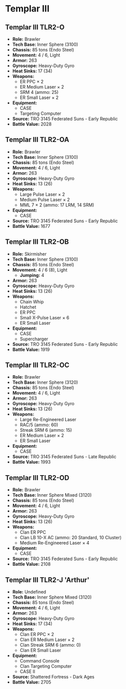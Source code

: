 # Templar III
## Templar III TLR2-O
- **Role:** Brawler
- **Tech Base:** Inner Sphere (3100)
- **Chassis:** 85 tons (Endo Steel)
- **Movement:** 4 / 6, Light
- **Armor:** 263
- **Gyroscope:** Heavy-Duty Gyro
- **Heat Sinks:** 17 (34)
- **Weapons:**
  - ER PPC × 2
  - ER Medium Laser × 2
  - SRM 4 (ammo: 25)
  - ER Small Laser × 2
- **Equipment:**
  - CASE
  - Targeting Computer
- **Source:** TRO 3145 Federated Suns - Early Republic
- **Battle Value:** 2028

## Templar III TLR2-OA
- **Role:** Brawler
- **Tech Base:** Inner Sphere (3100)
- **Chassis:** 85 tons (Endo Steel)
- **Movement:** 4 / 6, Light
- **Armor:** 263
- **Gyroscope:** Heavy-Duty Gyro
- **Heat Sinks:** 13 (26)
- **Weapons:**
  - Large Pulse Laser × 2
  - Medium Pulse Laser × 2
  - MML 7 × 2 (ammo: 17 LRM, 14 SRM)
- **Equipment:**
  - CASE
- **Source:** TRO 3145 Federated Suns - Early Republic
- **Battle Value:** 1677

## Templar III TLR2-OB
- **Role:** Skirmisher
- **Tech Base:** Inner Sphere (3100)
- **Chassis:** 85 tons (Endo Steel)
- **Movement:** 4 / 6 (8), Light
  - **Jumping:** 4
- **Armor:** 263
- **Gyroscope:** Heavy-Duty Gyro
- **Heat Sinks:** 13 (26)
- **Weapons:**
  - Chain Whip
  - Hatchet
  - ER PPC
  - Small X-Pulse Laser × 6
  - ER Small Laser
- **Equipment:**
  - CASE
  - Supercharger
- **Source:** TRO 3145 Federated Suns - Early Republic
- **Battle Value:** 1919

## Templar III TLR2-OC
- **Role:** Brawler
- **Tech Base:** Inner Sphere (3120)
- **Chassis:** 85 tons (Endo Steel)
- **Movement:** 4 / 6, Light
- **Armor:** 263
- **Gyroscope:** Heavy-Duty Gyro
- **Heat Sinks:** 13 (26)
- **Weapons:**
  - Large Re-Engineered Laser
  - RAC/5 (ammo: 60)
  - Streak SRM 6 (ammo: 15)
  - ER Medium Laser × 2
  - ER Small Laser
- **Equipment:**
  - CASE
- **Source:** TRO 3145 Federated Suns - Late Republic
- **Battle Value:** 1993

## Templar III TLR2-OD
- **Role:** Brawler
- **Tech Base:** Inner Sphere Mixed (3120)
- **Chassis:** 85 tons (Endo Steel)
- **Movement:** 4 / 6, Light
- **Armor:** 263
- **Gyroscope:** Heavy-Duty Gyro
- **Heat Sinks:** 13 (26)
- **Weapons:**
  - Clan ER PPC
  - Clan LB 10-X AC (ammo: 20 Standard, 10 Cluster)
  - Medium Re-Engineered Laser × 4
- **Equipment:**
  - CASE
- **Source:** TRO 3145 Federated Suns - Early Republic
- **Battle Value:** 2108

## Templar III TLR2-J 'Arthur'
- **Role:** Undefined
- **Tech Base:** Inner Sphere Mixed (3120)
- **Chassis:** 85 tons (Endo Steel)
- **Movement:** 4 / 6, Light
- **Armor:** 263
- **Gyroscope:** Heavy-Duty Gyro
- **Heat Sinks:** 17 (34)
- **Weapons:**
  - Clan ER PPC × 2
  - Clan ER Medium Laser × 2
  - Clan Streak SRM 6 (ammo: 0)
  - Clan ER Small Laser
- **Equipment:**
  - Command Console
  - Clan Targeting Computer
  - CASE II
- **Source:** Shattered Fortress - Dark Ages
- **Battle Value:** 2705

